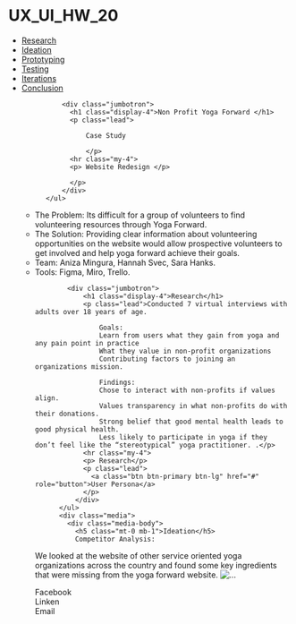 # UX_UI_HW_20
<!DOCTYPE html>
<html>
    <head>
        <title> UXUI Homework 20</title>
        <link href="https://cdn.jsdelivr.net/npm/bootstrap@5.1.3/dist/css/bootstrap.min.css" rel="stylesheet" integrity="sha384-1BmE4kWBq78iYhFldvKuhfTAU6auU8tT94WrHftjDbrCEXSU1oBoqyl2QvZ6jIW3" crossorigin="anonymous">
<script src="https://cdn.jsdelivr.net/npm/bootstrap@5.1.3/dist/js/bootstrap.bundle.min.js" integrity="sha384-ka7Sk0Gln4gmtz2MlQnikT1wXgYsOg+OMhuP+IlRH9sENBO0LRn5q+8nbTov4+1p" crossorigin="anonymous"></script>
        <link rel="stylesheet" href="=css/index.css" type="text/css">
        <ul class="nav">
            <li class="nav-item">
              <a class="nav-link active" href="#">Research</a>
            </li>
            <li class="nav-item">
              <a class="nav-link" href="#">Ideation</a>
            </li>
            <li class="nav-item">
              <a class="nav-link" href="#">Prototyping</a>
            </li>
            <li class="nav-item">
              <a class="nav-link disabled" href="#" tabindex="-1" aria-disabled="true">Testing</a>
              <li class="nav-item">
                <a class="nav-link active" href="#">Iterations</a>
              </li>
              <li class="nav-item">
                <a class="nav-link" href="#">Conclusion</a>
              </li>
              
              <div class="jumbotron">
                <h1 class="display-4">Non Profit Yoga Forward </h1>
                <p class="lead"> 
                     
                    Case Study
                    
                    </p>
                <hr class="my-4">
                <p> Website Redesign </p>
                
                </p>
              </div>
          </ul>
</head>
    <body>
        <script src="https://cdn.jsdelivr.net/npm/bootstrap@5.1.3/dist/js/bootstrap.bundle.min.js" integrity="sha384-ka7Sk0Gln4gmtz2MlQnikT1wXgYsOg+OMhuP+IlRH9sENBO0LRn5q+8nbTov4+1p" crossorigin="anonymous"></script>
        <script src="https://cdn.jsdelivr.net/npm/@popperjs/core@2.10.2/dist/umd/popper.min.js" integrity="sha384-7+zCNj/IqJ95wo16oMtfsKbZ9ccEh31eOz1HGyDuCQ6wgnyJNSYdrPa03rtR1zdB" crossorigin="anonymous"></script>
        <script src="https://cdn.jsdelivr.net/npm/bootstrap@5.1.3/dist/js/bootstrap.min.js" integrity="sha384-QJHtvGhmr9XOIpI6YVutG+2QOK9T+ZnN4kzFN1RtK3zEFEIsxhlmWl5/YESvpZ13" crossorigin="anonymous"></script>
        <ul class="list-group">
            <li class="list-group-item"> The Problem: Its difficult for a group of volunteers to find volunteering resources through Yoga Forward. </li>
            <li class="list-group-item"> The Solution: Providing clear information about volunteering opportunities on the website would allow prospective volunteers to get involved and help yoga forward achieve their goals.</li>
            <li class="list-group-item">Team: Aniza Mingura, Hannah Svec, Sara Hanks. </li>
            <li class="list-group-item">Tools: Figma, Miro, Trello.</li>
            
            <div class="jumbotron">
                <h1 class="display-4">Research</h1>
                <p class="lead">Conducted 7 virtual interviews with adults over 18 years of age. 

                    Goals: 
                    Learn from users what they gain from yoga and any pain point in practice 
                    What they value in non-profit organizations
                    Contributing factors to joining an organizations mission.
                    
                    Findings: 
                    Chose to interact with non-profits if values align. 
                    Values transparency in what non-profits do with their donations.
                    Strong belief that good mental health leads to good physical health. 
                    Less likely to participate in yoga if they don’t feel like the “stereotypical” yoga practitioner. .</p>
                <hr class="my-4">
                <p> Research</p>
                <p class="lead">
                  <a class="btn btn-primary btn-lg" href="#" role="button">User Persona</a>
                </p>
              </div>
          </ul>
          <div class="media">
            <div class="media-body">
              <h5 class="mt-0 mb-1">Ideation</h5>
              Competitor Analysis: 

We looked at the website of other service  oriented yoga organizations across the country 
and found some key ingredients that were missing from the yoga forward website. 
            </div>
            <img src="..." class="ml-3" alt="...">
          </div>
          <div class="container">
            <div class="row">
              <div class="col-sm">
                Facebook
              </div>
              <div class="col-sm">
                Linken
              </div>
              <div class="col-sm">
                Email
              </div>
            </div>
          </div>
    </body>
</html> 
